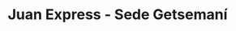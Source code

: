 ---
title: "Juan Express - Sede Getsemaní"
url: /getsemani/juan-express-sede-getsemani/
shop: alcohol
---